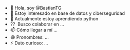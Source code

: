 - 👋 Hola, soy @BastianTG
- 👀 Estoy interesado en base de datos y ciberseguridad
- 🌱 Actualmente estoy aprendiendo python
- ⁇ ️ Busco colaborar en ...
- 📫 Cómo llegar a mí ...
- 😄 Pronombres: ...
- ⚡ Dato curioso: ...

<!---
BastianTG/BastianTG es un repositorio ✨ especial porque su `ME.md` (este archivo) aparece en su perfil de GitHub.
Puede hacer clic en el enlace Vista previa para echar un vistazo a sus cambios.
--->
